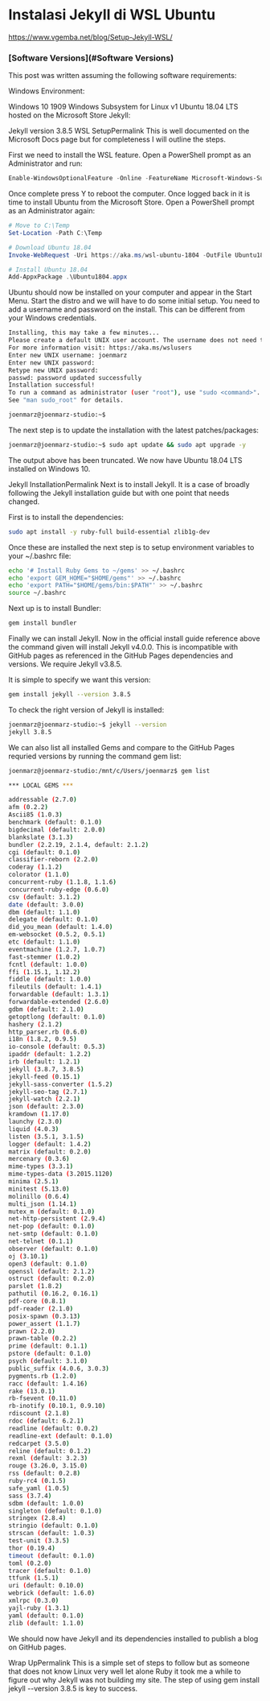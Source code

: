 # Instalasi Jekyll di WSL Ubuntu


https://www.vgemba.net/blog/Setup-Jekyll-WSL/


### [Software Versions](#Software Versions)

This post was written assuming the following software requirements:

Windows Environment:

Windows 10 1909
Windows Subsystem for Linux v1
Ubuntu 18.04 LTS hosted on the Microsoft Store
Jekyll:

Jekyll version 3.8.5
WSL SetupPermalink
This is well documented on the Microsoft Docs page but for completeness I will outline the steps.

First we need to install the WSL feature. Open a PowerShell prompt as an Administrator and run:
```powershell
Enable-WindowsOptionalFeature -Online -FeatureName Microsoft-Windows-Subsystem-Linux
```
Once complete press Y to reboot the computer. Once logged back in it is time to install Ubuntu from the Microsoft Store. Open a PowerShell prompt as an Administrator again:
```powershell
# Move to C:\Temp
Set-Location -Path C:\Temp

# Download Ubuntu 18.04
Invoke-WebRequest -Uri https://aka.ms/wsl-ubuntu-1804 -OutFile Ubuntu1804.appx -UseBasicParsing

# Install Ubuntu 18.04
Add-AppxPackage .\Ubuntu1804.appx
``` 
Ubuntu should now be installed on your computer and appear in the Start Menu. Start the distro and we will have to do some initial setup. You need to add a username and password on the install. This can be different from your Windows credentials.
```bash
Installing, this may take a few minutes...
Please create a default UNIX user account. The username does not need to match your Windows username.
For more information visit: https://aka.ms/wslusers
Enter new UNIX username: joenmarz
Enter new UNIX password:
Retype new UNIX password:
passwd: password updated successfully
Installation successful!
To run a command as administrator (user "root"), use "sudo <command>".
See "man sudo_root" for details.

joenmarz@joenmarz-studio:~$
```
The next step is to update the installation with the latest patches/packages:
```bash
joenmarz@joenmarz-studio:~$ sudo apt update && sudo apt upgrade -y
```
The output above has been truncated. We now have Ubuntu 18.04 LTS installed on Windows 10.

Jekyll InstallationPermalink
Next is to install Jekyll. It is a case of broadly following the Jekyll installation guide but with one point that needs changed.

First is to install the dependencies:
```bash
sudo apt install -y ruby-full build-essential zlib1g-dev
```
Once these are installed the next step is to setup environment variables to your ~/.bashrc file:
```bash
echo '# Install Ruby Gems to ~/gems' >> ~/.bashrc
echo 'export GEM_HOME="$HOME/gems"' >> ~/.bashrc
echo 'export PATH="$HOME/gems/bin:$PATH"' >> ~/.bashrc
source ~/.bashrc
```
Next up is to install Bundler:
```bash
gem install bundler
```
Finally we can install Jekyll. Now in the official install guide reference above the command given will install Jekyll v4.0.0. This is incompatible with GitHub pages as referenced in the GitHub Pages dependencies and versions. We require Jekyll v3.8.5.

It is simple to specify we want this version:
```bash
gem install jekyll --version 3.8.5
```
To check the right version of Jekyll is installed:
```bash
joenmarz@joenmarz-studio:~$ jekyll --version
jekyll 3.8.5
```
We can also list all installed Gems and compare to the GitHub Pages requried versions by running the command gem list:
```bash
joenmarz@joenmarz-studio:/mnt/c/Users/joenmarz$ gem list

*** LOCAL GEMS ***

addressable (2.7.0)
afm (0.2.2)
Ascii85 (1.0.3)
benchmark (default: 0.1.0)
bigdecimal (default: 2.0.0)
blankslate (3.1.3)
bundler (2.2.19, 2.1.4, default: 2.1.2)
cgi (default: 0.1.0)
classifier-reborn (2.2.0)
coderay (1.1.2)
colorator (1.1.0)
concurrent-ruby (1.1.8, 1.1.6)
concurrent-ruby-edge (0.6.0)
csv (default: 3.1.2)
date (default: 3.0.0)
dbm (default: 1.1.0)
delegate (default: 0.1.0)
did_you_mean (default: 1.4.0)
em-websocket (0.5.2, 0.5.1)
etc (default: 1.1.0)
eventmachine (1.2.7, 1.0.7)
fast-stemmer (1.0.2)
fcntl (default: 1.0.0)
ffi (1.15.1, 1.12.2)
fiddle (default: 1.0.0)
fileutils (default: 1.4.1)
forwardable (default: 1.3.1)
forwardable-extended (2.6.0)
gdbm (default: 2.1.0)
getoptlong (default: 0.1.0)
hashery (2.1.2)
http_parser.rb (0.6.0)
i18n (1.8.2, 0.9.5)
io-console (default: 0.5.3)
ipaddr (default: 1.2.2)
irb (default: 1.2.1)
jekyll (3.8.7, 3.8.5)
jekyll-feed (0.15.1)
jekyll-sass-converter (1.5.2)
jekyll-seo-tag (2.7.1)
jekyll-watch (2.2.1)
json (default: 2.3.0)
kramdown (1.17.0)
launchy (2.3.0)
liquid (4.0.3)
listen (3.5.1, 3.1.5)
logger (default: 1.4.2)
matrix (default: 0.2.0)
mercenary (0.3.6)
mime-types (3.3.1)
mime-types-data (3.2015.1120)
minima (2.5.1)
minitest (5.13.0)
molinillo (0.6.4)
multi_json (1.14.1)
mutex_m (default: 0.1.0)
net-http-persistent (2.9.4)
net-pop (default: 0.1.0)
net-smtp (default: 0.1.0)
net-telnet (0.1.1)
observer (default: 0.1.0)
oj (3.10.1)
open3 (default: 0.1.0)
openssl (default: 2.1.2)
ostruct (default: 0.2.0)
parslet (1.8.2)
pathutil (0.16.2, 0.16.1)
pdf-core (0.8.1)
pdf-reader (2.1.0)
posix-spawn (0.3.13)
power_assert (1.1.7)
prawn (2.2.0)
prawn-table (0.2.2)
prime (default: 0.1.1)
pstore (default: 0.1.0)
psych (default: 3.1.0)
public_suffix (4.0.6, 3.0.3)
pygments.rb (1.2.0)
racc (default: 1.4.16)
rake (13.0.1)
rb-fsevent (0.11.0)
rb-inotify (0.10.1, 0.9.10)
rdiscount (2.1.8)
rdoc (default: 6.2.1)
readline (default: 0.0.2)
readline-ext (default: 0.1.0)
redcarpet (3.5.0)
reline (default: 0.1.2)
rexml (default: 3.2.3)
rouge (3.26.0, 3.15.0)
rss (default: 0.2.8)
ruby-rc4 (0.1.5)
safe_yaml (1.0.5)
sass (3.7.4)
sdbm (default: 1.0.0)
singleton (default: 0.1.0)
stringex (2.8.4)
stringio (default: 0.1.0)
strscan (default: 1.0.3)
test-unit (3.3.5)
thor (0.19.4)
timeout (default: 0.1.0)
toml (0.2.0)
tracer (default: 0.1.0)
ttfunk (1.5.1)
uri (default: 0.10.0)
webrick (default: 1.6.0)
xmlrpc (0.3.0)
yajl-ruby (1.3.1)
yaml (default: 0.1.0)
zlib (default: 1.1.0)
```
We should now have Jekyll and its dependencies installed to publish a blog on GitHub pages.

Wrap UpPermalink
This is a simple set of steps to follow but as someone that does not know Linux very well let alone Ruby it took me a while to figure out why Jekyll was not building my site. The step of using gem install jekyll --version 3.8.5 is key to success.  

